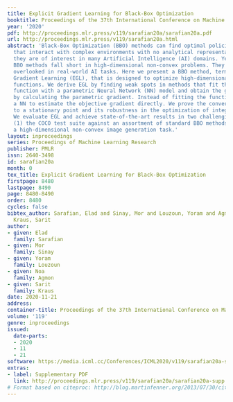 ```yaml
---
title: Explicit Gradient Learning for Black-Box Optimization
booktitle: Proceedings of the 37th International Conference on Machine Learning
year: '2020'
pdf: http://proceedings.mlr.press/v119/sarafian20a/sarafian20a.pdf
url: http://proceedings.mlr.press/v119/sarafian20a.html
abstract: 'Black-Box Optimization (BBO) methods can find optimal policies for systems
  that interact with complex environments with no analytical representation. As such,
  they are of interest in many Artificial Intelligence (AI) domains. Yet classical
  BBO methods fall short in high-dimensional non-convex problems. They are thus often
  overlooked in real-world AI tasks. Here we present a BBO method, termed Explicit
  Gradient Learning (EGL), that is designed to optimize high-dimensional ill-behaved
  functions. We derive EGL by finding weak spots in methods that fit the objective
  function with a parametric Neural Network (NN) model and obtain the gradient signal
  by calculating the parametric gradient. Instead of fitting the function, EGL trains
  a NN to estimate the objective gradient directly. We prove the convergence of EGL
  to a stationary point and its robustness in the optimization of integrable functions.
  We evaluate EGL and achieve state-of-the-art results in two challenging problems:
  (1) the COCO test suite against an assortment of standard BBO methods; and (2) in
  a high-dimensional non-convex image generation task.'
layout: inproceedings
series: Proceedings of Machine Learning Research
publisher: PMLR
issn: 2640-3498
id: sarafian20a
month: 0
tex_title: Explicit Gradient Learning for Black-Box Optimization
firstpage: 8480
lastpage: 8490
page: 8480-8490
order: 8480
cycles: false
bibtex_author: Sarafian, Elad and Sinay, Mor and Louzoun, Yoram and Agmon, Noa and
  Kraus, Sarit
author:
- given: Elad
  family: Sarafian
- given: Mor
  family: Sinay
- given: Yoram
  family: Louzoun
- given: Noa
  family: Agmon
- given: Sarit
  family: Kraus
date: 2020-11-21
address: 
container-title: Proceedings of the 37th International Conference on Machine Learning
volume: '119'
genre: inproceedings
issued:
  date-parts:
  - 2020
  - 11
  - 21
software: https://media.icml.cc/Conferences/ICML2020/v119/sarafian20a-supp.zip
extras:
- label: Supplementary PDF
  link: http://proceedings.mlr.press/v119/sarafian20a/sarafian20a-supp.pdf
# Format based on citeproc: http://blog.martinfenner.org/2013/07/30/citeproc-yaml-for-bibliographies/
---
```

